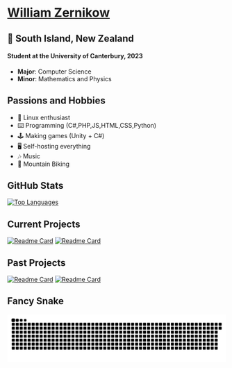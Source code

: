 <h1><a href="https://www.wzernikow.com/" target="_blank">William Zernikow</a></h1>
<h2>📍 South Island, New Zealand</h2>
<h4>Student at the University of Canterbury, 2023</h4>
<ul>
  <li><strong>Major</strong>: Computer Science</li>
  <li><strong>Minor</strong>: Mathematics and Physics</li>
</ul>

<h2>Passions and Hobbies</h2>
<ul>
  <li>🐧 Linux enthusiast</li>
  <li>⌨️ Programming (C#,PHP,JS,HTML,CSS,Python)</li>
  <li>🕹️ Making games (Unity + C#)</li>
  <li>🖥️ Self-hosting everything</li>
  <li>🎶 Music</li>
  <li>🚵 Mountain Biking</li>
</ul>

<h2>GitHub Stats</h2>

[![Top Languages](https://github-readme-stats.vercel.app/api/top-langs/?theme=github_dark&layout=compact&username=wzerp&langs_count=8)](https://github.com/wzerp?tab=repositories)

<h2>Current Projects</h2>

[![Readme Card](https://github-readme-stats.vercel.app/api/pin/?username=wzerp&repo=weather-pi-project&theme=github_dark)](https://github.com/wzerp/weather-pi-project)
[![Readme Card](https://github-readme-stats.vercel.app/api/pin/?username=wzerp&repo=learning-react-js&theme=github_dark)](https://github.com/wzerp/learning-react-js)

<h2>Past Projects</h2>

[![Readme Card](https://github-readme-stats.vercel.app/api/pin/?username=wzerp&repo=12DGT-Maths-Game&theme=github_dark)](https://github.com/wzerp/12DGT-Maths-Game)
[![Readme Card](https://github-readme-stats.vercel.app/api/pin/?username=wzerp&repo=Retribution&theme=github_dark)](https://github.com/wzerp/Retribution)

<h2>Fancy Snake</h2>
<img src="https://raw.githubusercontent.com/wzerp/wzerp/output/snake.svg" alt="Snake animation" />
